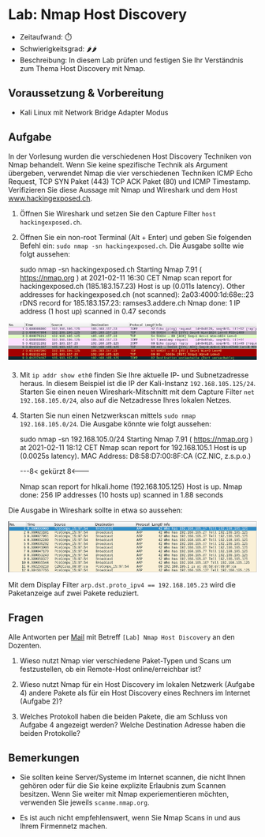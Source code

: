 # Lab: Nmap Host Discovery

-   Zeitaufwand:        ⏱️
-   Schwierigkeitsgrad: 🌶️🌶️
-   Beschreibung: In diesem Lab prüfen und festigen Sie Ihr Verständnis zum Thema Host Discovery mit Nmap.

## Voraussetzung & Vorbereitung

-   Kali Linux mit Network Bridge Adapter Modus

## Aufgabe

In der Vorlesung wurden die verschiedenen Host Discovery Techniken von Nmap behandelt. Wenn Sie keine spezifische Technik als Argument übergeben, verwendet Nmap die vier verschiedenen Techniken ICMP Echo Request, TCP SYN Paket (443) TCP ACK Paket (80) und ICMP Timestamp. Verifizieren Sie diese Aussage mit Nmap und Wireshark und dem Host www.hackingexposed.ch.

1.  Öffnen Sie Wireshark und setzen Sie den Capture Filter `host hackingexposed.ch`.

2.  Öffnen Sie ein non-root Terminal (Alt + Enter) und geben Sie folgenden Befehl ein: `sudo nmap -sn hackingexposed.ch`. Die Ausgabe sollte wie folgt aussehen:


    sudo nmap -sn hackingexposed.ch
    Starting Nmap 7.91 ( https://nmap.org ) at 2021-02-11 16:30 CET
    Nmap scan report for hackingexposed.ch (185.183.157.23)
    Host is up (0.011s latency).
    Other addresses for hackingexposed.ch (not scanned): 2a03:4000:1d:68e::23
    rDNS record for 185.183.157.23: ramses3.addere.ch
    Nmap done: 1 IP address (1 host up) scanned in 0.47 seconds

![Wireshark Pakete aus Nmap Host Discovery](img/wireshark-host-discovery-hackingexposed.ch.png)

3.  Mit `ip addr show eth0` finden Sie Ihre aktuelle IP- und Subnetzadresse heraus. In diesem Beispiel ist die IP der Kali-Instanz `192.168.105.125/24`. Starten Sie einen neuen Wireshark-Mitschnitt mit dem Capture Filter `net 192.168.105.0/24`, also auf die Netzadresse Ihres lokalen Netzes.

4.  Starten Sie nun einen Netzwerkscan mittels `sudo nmap 192.168.105.0/24`. Die Ausgabe könnte wie folgt aussehen:


    sudo nmap -sn 192.168.105.0/24
    Starting Nmap 7.91 ( https://nmap.org ) at 2021-02-11 18:12 CET
    Nmap scan report for 192.168.105.1
    Host is up (0.0025s latency).
    MAC Address: D8:58:D7:00:8F:CA (CZ.NIC, z.s.p.o.)

    ---8< gekürzt 8<---

    Nmap scan report for hlkali.home (192.168.105.125)
    Host is up.
    Nmap done: 256 IP addresses (10 hosts up) scanned in 1.88 seconds

Die Ausgabe in Wireshark sollte in etwa so aussehen:

![Wireshark Host Discovery im lokalen Netzwerk](img/wireshark-network-host-discovery.png)

Mit dem Display Filter `arp.dst.proto_ipv4 == 192.168.105.23` wird die Paketanzeige auf zwei Pakete reduziert.

## Fragen

Alle Antworten per [Mail](mailto:pascal.knecht@juventus.schule?subject=[Lab]%20Nmap%20Host%20Discovery) mit Betreff `[Lab] Nmap Host Discovery` an den Dozenten.

1.  Wieso nutzt Nmap vier verschiedene Paket-Typen und Scans um festzustellen, ob ein Remote-Host online/erreichbar ist?

2.  Wieso nutzt Nmap für ein Host Discovery im lokalen Netzwerk (Aufgabe 4) andere Pakete als für ein Host Discovery eines Rechners im Internet (Aufgabe 2)?

3.  Welches Protokoll haben die beiden Pakete, die am Schluss von Aufgabe 4 angezeigt werden? Welche Destination Adresse haben die beiden Protokolle?

## Bemerkungen

-   Sie sollten keine Server/Systeme im Internet scannen, die nicht Ihnen gehören oder für die Sie keine explizite Erlaubnis zum Scannen besitzen. Wenn Sie weiter mit Nmap experiementieren möchten, verwenden Sie jeweils `scanme.nmap.org`.

-   Es ist auch nicht empfehlenswert, wenn Sie Nmap Scans in und aus Ihrem Firmennetz machen.
